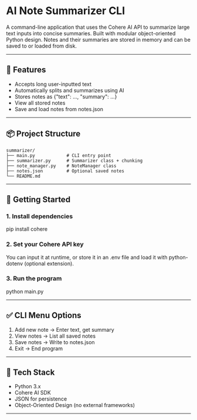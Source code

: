 # AI Note Summarizer CLI

A command-line application that uses the Cohere AI API to summarize large text inputs into concise summaries. Built with modular object-oriented Python design. Notes and their summaries are stored in memory and can be saved to or loaded from disk.

---

## 🧠 Features

- Accepts long user-inputted text
- Automatically splits and summarizes using AI
- Stores notes as {"text": ..., "summary": ...}
- View all stored notes
- Save and load notes from notes.json

---

## 📦 Project Structure

```
summarizer/
├── main.py            # CLI entry point
├── summarizer.py      # Summarizer class + chunking
├── note_manager.py    # NoteManager class
├── notes.json         # Optional saved notes
└── README.md
```

---

## 🚀 Getting Started

### 1. Install dependencies
pip install cohere

### 2. Set your Cohere API key

You can input it at runtime, or store it in an .env file and load it with python-dotenv (optional extension).

### 3. Run the program
python main.py

---

## ✅ CLI Menu Options

1. Add new note → Enter text, get summary  
2. View notes → List all saved notes  
3. Save notes → Write to notes.json  
4. Exit → End program

---

## 🧱 Tech Stack

- Python 3.x  
- Cohere AI SDK  
- JSON for persistence  
- Object-Oriented Design (no external frameworks)

---

